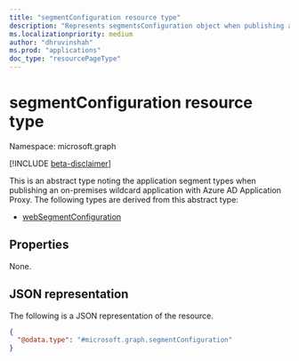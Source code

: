 ```yaml
---
title: "segmentConfiguration resource type"
description: "Represents segmentsConfiguration object when publishing an on-premises wildcard application with Azure AD Application Proxy."
ms.localizationpriority: medium
author: "dhruvinshah"
ms.prod: "applications"
doc_type: "resourcePageType"
---
```


# segmentConfiguration resource type

Namespace: microsoft.graph

[!INCLUDE [beta-disclaimer](../../includes/beta-disclaimer.md)]

This is an abstract type noting the application segment types when publishing an on-premises wildcard application with Azure AD Application Proxy. The following types are derived from this abstract type:
+ [webSegmentConfiguration](websegmentconfiguration.md)

## Properties

None.


## JSON representation

The following is a JSON representation of the resource.
<!-- {
  "blockType": "resource",
  "@odata.type": "microsoft.graph.segmentConfiguration"
}
-->
``` json
{
  "@odata.type": "#microsoft.graph.segmentConfiguration"
}
```

